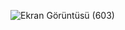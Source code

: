 ![Ekran Görüntüsü (603)](https://github.com/user-attachments/assets/88fd97cc-e8e2-4eb7-b805-2da603443a16)
